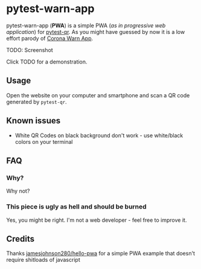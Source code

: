 # pytest-warn-app

pytest-warn-app (**PWA**) is a simple PWA (*as in progressive web application*) for [pytest-qr](https://github.com/evgeni/pytest-qr). As you might have guessed by now it is a low effort parody of [Corona Warn App](https://github.com/corona-warn-app).

TODO: Screenshot

Click TODO for a demonstration.

## Usage

Open the website on your computer and smartphone and scan a QR code generated by `pytest-qr`.

## Known issues

- White QR Codes on black background don't work - use white/black colors on your terminal

## FAQ

### Why?

Why not?

### This piece is ugly as hell and should be burned

Yes, you might be right. I'm not a web developer - feel free to improve it.

## Credits

Thanks [jamesjohnson280/hello-pwa](https://github.com/jamesjohnson280/hello-pwa) for a simple PWA example that doesn't require shitloads of javascript

